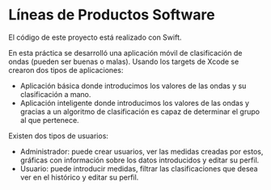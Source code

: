 # Líneas de Productos Software

El código de este proyecto está realizado con Swift.

En esta práctica se desarrolló una aplicación móvil de clasificación de ondas (pueden ser buenas o malas). Usando los targets de Xcode se crearon dos tipos de aplicaciones:

- Aplicación básica donde introducimos los valores de las ondas y su clasificación a mano.
- Aplicación inteligente donde introducimos los valores de las ondas y gracias a un algoritmo de clasificación es capaz de determinar el grupo al que pertenece.

Existen dos tipos de usuarios:

- Administrador: puede crear usuarios, ver las medidas creadas por estos, gráficas con información sobre los datos introducidos y editar su perfil.
- Usuario: puede introducir medidas, filtrar las clasificaciones que desea ver en el histórico y editar su perfil.
